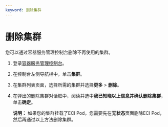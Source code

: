 ```yaml
---
keyword: 删除集群
---
```


# 删除集群

您可以通过容器服务管理控制台删除不再使用的集群。

1.  登录[容器服务管理控制台](https://cs.console.aliyun.com)。

2.  在控制台左侧导航栏中，单击**集群**。

3.  在集群列表页面，选择所需的集群并选择**更多** \> **删除**。

4.  在弹出的删除集群对话框中，阅读并选中**我已知晓以上信息并确认删除集群**，单击**确定**。

    **说明：** 如果您的集群挂载了ECI Pod，您需要先在**无状态**页面删除ECI Pod，然后再通过以上方法删除集群。


